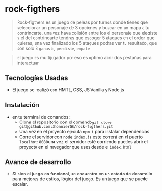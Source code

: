 # rock-figthers
> Rock-figthers es un juego de peleas por turnos donde tienes que seleccionar un personaje de 3 opciones y buscar en un mapa a tu contrincarte, una vez haya colisión entre los el personaje que elegiste y el del contrincante tendras que escoger 5 ataques en el orden que quieras, una vez finalizado los 5 ataques podras ver  tu resultado, que son solo 3 `ganaste`,  `perdiste`,  `empate`

> el juego es multijugador por eso es optimo abrir dos pestañas para interactuar

## Tecnologías Usadas
- El juego se realizó con HMTL, CSS,  JS  Vanilla y Node.js

## Instalación
- en tu terminal de comandos:
  - Clona el repositorio con el comando`git clone git@github.com:JhonnierGS/rock-figthers.git`
  - Una vez en el proyecto ejecuta `npm i` para instalar dependencias
  - Corre el servidor con `node index.js` este correrá en el puerto `localhot:8080`una vez el servidor esté corriendo puedes abrir el proyecto en el navegador que uses desde el `index.html`
 
## Avance de desarrollo
- Si bien el juego es funcional, se encuentra en un estado de desarrollo para mejoras de estilos, lógica del juego. Es un juego que se puede escalar.

